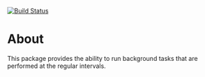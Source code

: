 [![Build Status](https://travis-ci.org/vxdiv/watcher.svg?branch=master)](https://travis-ci.org/vxdiv/watcher)

# About

This package provides the ability to run background tasks that are performed at the regular intervals. 
